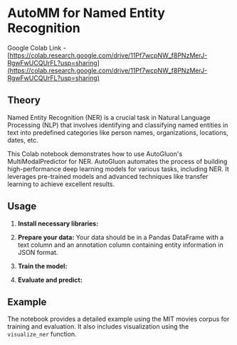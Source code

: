 # AutoMM for Named Entity Recognition

Google Colab Link - [https://colab.research.google.com/drive/11Pf7wcpNW_f8PNzMerJ-RgwFwUCQUrFL?usp=sharing](https://colab.research.google.com/drive/11Pf7wcpNW_f8PNzMerJ-RgwFwUCQUrFL?usp=sharing)

## Theory

Named Entity Recognition (NER) is a crucial task in Natural Language Processing (NLP) that involves identifying and classifying named entities in text into predefined categories like person names, organizations, locations, dates, etc. 

This Colab notebook demonstrates how to use AutoGluon's MultiModalPredictor for NER. AutoGluon automates the process of building high-performance deep learning models for various tasks, including NER. It leverages pre-trained models and advanced techniques like transfer learning to achieve excellent results.

## Usage

1. **Install necessary libraries:**

2. **Prepare your data:** Your data should be in a Pandas DataFrame with a text column and an annotation column containing entity information in JSON format.

3. **Train the model:**

4. **Evaluate and predict:**

## Example

The notebook provides a detailed example using the MIT movies corpus for training and evaluation. It also includes visualization using the `visualize_ner` function.